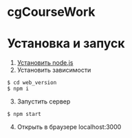 # cgCourseWork

# Установка и запуск

1. [Установить node.js](https://nodejs.org/en/download/) 
2. Установить зависимости
```
$ cd web_version
$ npm i
```
3. Запустить сервер
```
$ npm start
```
4. Открыть в браузере localhost:3000

